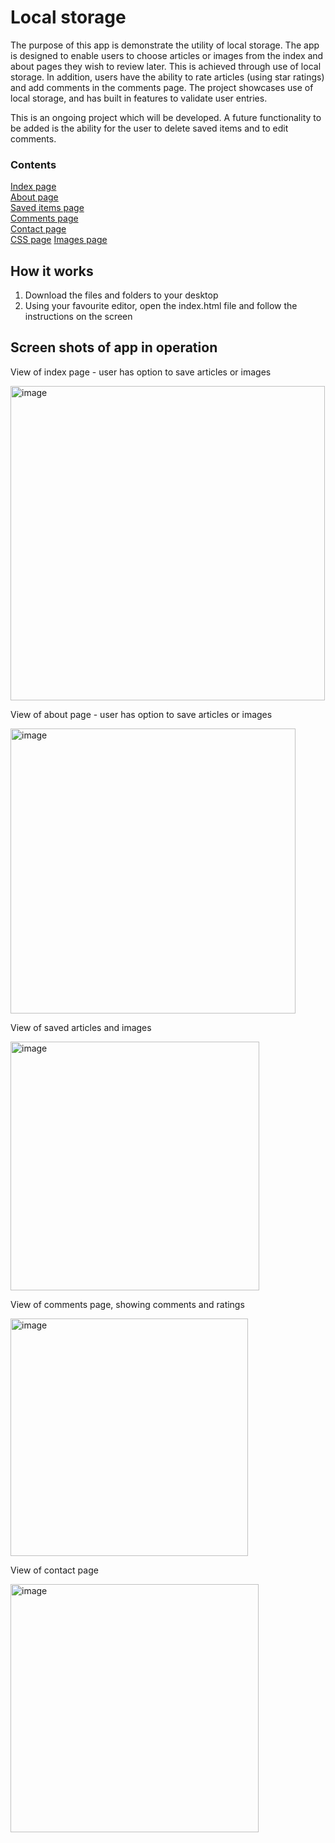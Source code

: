 <h1>Local storage</h1>
<p>The purpose of this app is demonstrate the utility of local storage.  The app is designed to enable users to choose articles or images from the index and about pages they wish to review later.  This is achieved through use of local storage.  In addition, users have the ability to rate articles (using star ratings) and add comments in the comments page. The project showcases use of local storage, and has built in features to validate user entries.</p>
<p>This is an ongoing project which will be developed. A future functionality to be added is the ability for the user to delete saved items and to edit comments.</p>
<h3>Contents</h3>
<a href="https://github.com/Temceo/finalCapstone/blob/main/Item%20storage%20-%20local%20storage/index.html" target="_blank">Index page</a> <br>
<a href="https://github.com/Temceo/finalCapstone/blob/main/Item%20storage%20-%20local%20storage/about.html" target="_blank">About page</a> <br>
<a href="https://github.com/Temceo/finalCapstone/blob/main/Item%20storage%20-%20local%20storage/saved.html" target="_blank">Saved items page</a> <br>                                                                                                        
<a href="https://github.com/Temceo/finalCapstone/blob/main/Item%20storage%20-%20local%20storage/comments.html" target="_blank">Comments page</a> <br> 
<a href="https://github.com/Temceo/finalCapstone/blob/main/Item%20storage%20-%20local%20storage/contact.html" target="_blank">Contact page</a> <br>                                                                            
<a href="https://github.com/Temceo/finalCapstone/tree/main/Item%20storage%20-%20local%20storage/css" target="_blank">CSS page</a>
<a href="https://github.com/Temceo/finalCapstone/tree/main/Item%20storage%20-%20local%20storage/imgs" target="_blank">Images page</a>    

<h2>How it works</h2>
<ol>
  <li>Download the files and folders to your desktop</li>
  <li>Using your favourite editor, open the index.html file and follow the instructions on the screen</li>
</ol>
<h2>Screen shots of app in operation</h2>
<p>View of index page - user has option to save articles or images</p>
<img width="503" alt="image" src="https://user-images.githubusercontent.com/26333063/211186192-96aa20da-5c22-44b9-920b-8c8ed7b02b9c.png">
<p>View of about page - user has option to save articles or images</p>
<img width="456" alt="image" src="https://user-images.githubusercontent.com/26333063/211186299-330f74fa-0f33-4676-bab2-976954341168.png">
<p>View of saved articles and images</p>
<img width="398" alt="image" src="https://user-images.githubusercontent.com/26333063/211186690-86351c65-2eb0-45e7-bf0a-1aa4271ad10c.png">
<p>View of comments page, showing comments and ratings</p>
<img width="380" alt="image" src="https://user-images.githubusercontent.com/26333063/211186769-4d583a5f-acbe-461a-a3d9-f391f9a3637c.png">
<p>View of contact page</p>
<img width="397" alt="image" src="https://user-images.githubusercontent.com/26333063/211186847-b23be4a1-f135-4c1d-b4db-e2f51fe614e7.png">

